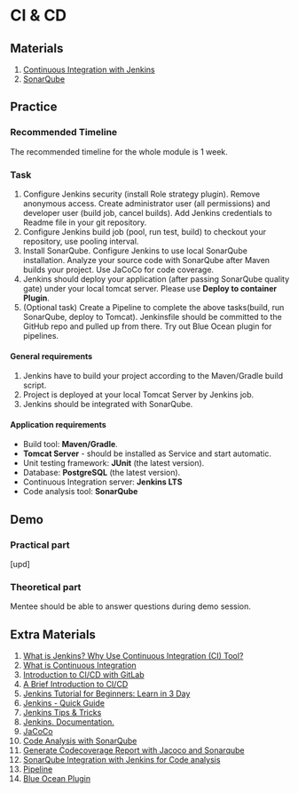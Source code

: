 # CI & CD

## Materials

1. [Continuous Integration with Jenkins](https://learn.epam.com/detailsPage?id=59bdf234-6664-4f38-a9c5-6689edd6f8d4)
2. [SonarQube](https://learn.epam.com/detailsPage?id=1ba43583-1c71-4545-8233-a4620807dce6)

## Practice

### Recommended Timeline

The recommended timeline for the whole module is 1 week.

### Task

1. Configure Jenkins security (install Role strategy plugin). Remove anonymous access. Create administrator user (all permissions) and developer user (build job, cancel builds). Add Jenkins credentials to Readme file in your git repository. 
2. Configure Jenkins build job (pool, run test, build) to checkout your repository, use pooling interval.
3. Install SonarQube. Configure Jenkins to use local SonarQube installation. Analyze your source code with SonarQube after Maven builds your project. Use JaCoCo for code coverage. 
4. Jenkins should deploy your application (after passing SonarQube quality gate) under your local tomcat server. Please use **Deploy to container Plugin**.
5. (Optional task) Create a Pipeline to complete the above tasks(build, run SonarQube, deploy to Tomcat). Jenkinsfile should be committed to the GitHub repo and pulled up from there. Try out Blue Ocean plugin for pipelines.

#### General requirements

1. Jenkins have to build your project according to the Maven/Gradle build script.
2. Project is deployed at your local Tomcat Server by Jenkins job. 
3. Jenkins should be integrated with SonarQube.

#### Application requirements

 - Build tool: **Maven/Gradle**.
 - **Tomcat Server** - should be installed as Service and start automatic.
 - Unit testing framework: **JUnit** (the latest version).
 - Database: **PostgreSQL** (the latest version). 
 - Continuous Integration server: **Jenkins LTS** 
 - Code analysis tool: **SonarQube**   

## Demo
### Practical part

[upd]

### Theoretical part

Mentee should be able to answer questions during demo session.

## Extra Materials
1. [What is Jenkins? Why Use Continuous Integration (CI) Tool?](https://www.guru99.com/jenkin-continuous-integration.html)
2. [What is Continuous Integration](https://aws.amazon.com/en/devops/continuous-integration/)
3. [Introduction to CI/CD with GitLab](https://docs.gitlab.com/ee/ci/introduction/#introduction-to-cicd-methodologies)
4. [A Brief Introduction to CI/CD](https://dzone.com/articles/the-complete-introduction-to-cicd-1)
4. [Jenkins Tutorial for Beginners: Learn in 3 Day](https://www.guru99.com/jenkins-tutorial.html)
5. [Jenkins - Quick Guide](https://www.tutorialspoint.com/jenkins/jenkins_quick_guide.htm)
7. [Jenkins Tips & Tricks](https://automationstepbystep.com/jenkins-tips-tricks/)
8. [Jenkins. Documentation.](https://www.jenkins.io/doc/tutorials/)
9. [JaCoCo](https://plugins.jenkins.io/jacoco/)
11. [Code Analysis with SonarQube](https://www.baeldung.com/sonar-qube)
12. [Generate Codecoverage Report with Jacoco and Sonarqube](https://medium.com/backend-habit/generate-codecoverage-report-with-jacoco-and-sonarqube-ed15c4045885)
14. [SonarQube Integration with Jenkins for Code analysis](https://www.youtube.com/watch?v=jh7utASgKj4&list=PL6Q8rpu0AhEVFkU0JM6i935Q5LM8LSG-n)
14. [Pipeline](https://www.jenkins.io/doc/book/pipeline/)
15. [Blue Ocean Plugin](https://www.jenkins.io/doc/book/blueocean/)
